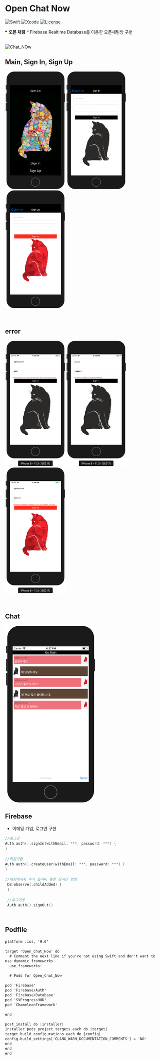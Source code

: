 # Open Chat Now
![Swift](https://img.shields.io/badge/Swift-4.0-orange.svg?style=flat-square) ![Xcode](https://img.shields.io/badge/Xcode-9-blue.svg?longCache=true&style=flat-square) [![License](https://img.shields.io/badge/License-MIT-green.svg?longCache=true&style=flat-square)](https://github.com/caudatus/SeoJaeHyeong_iOS_School6/blob/master/LICENSE)

&#10077; **오픈 채팅** &#10078;
Firebase Realtime Database를 이용한 오픈채팅방 구현

<br/>

<img src="/Img/Project/open_chat/open_chat_now.gif" title="Chat_NOw">

<br/>

## Main, Sign In, Sign Up
<img src="/Img/Project/open_chat/main.png" width="200px"><img src="/Img/Project/open_chat/sign_in.png" width="200px"><img src="/Img/Project/open_chat/sign_up.png" width="200px">

<br/>

## error

<img src="/Img/Project/open_chat/pw_bad.png" width="200px"><img src="/Img/Project/open_chat/email_bad.png" width="200px"><img src="/Img/Project/open_chat/duplicate_email.png" width="200px">

<br/>

## Chat

<img src="/Img/Project/open_chat/chat.png" width="300px">

<br/>

## Firebase
- 이메일 가입, 로그인 구현

```Swift
//로그인
Auth.auth().signIn(withEmail: ***, password: ***) {
}

//회원가입
Auth.auth().createUser(withEmail: ***, password: ***) {
}

//채팅메세지 추가 옵저버 통한 실시간 반영
 DB.observe(.childAdded) {
 }

 //로그아웃
 Auth.auth().signOut()
```

<br/>

## Podfile
```
platform :ios, '9.0'

target 'Open_Chat_Now' do
  # Comment the next line if you're not using Swift and don't want to use dynamic frameworks
  use_frameworks!

  # Pods for Open_Chat_Now

pod 'Firebase'
pod 'Firebase/Auth'
pod 'Firebase/Database'
pod 'SVProgressHUD'
pod 'ChameleonFramework'

end

post_install do |installer|
installer.pods_project.targets.each do |target|
target.build_configurations.each do |config|
config.build_settings['CLANG_WARN_DOCUMENTATION_COMMENTS'] = 'NO'
end
end
end
```
